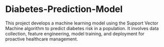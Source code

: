 # Diabetes-Prediction-Model
This project develops a machine learning model using the Support Vector Machine algorithm to predict diabetes risk in a population. It involves data collection, feature engineering, model training, and deployment for proactive healthcare management.
